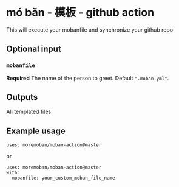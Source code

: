 # mó bǎn - 模板 - github action

This will execute your mobanfile and synchronize your github repo

## Optional input

### `mobanfile`

**Required** The name of the person to greet. Default `".moban.yml"`.

## Outputs

All templated files.


## Example usage

```
uses: moremoban/moban-action@master
```

or

```
uses: moremoban/moban-action@master
with:
  mobanfile: your_custom_moban_file_name
```